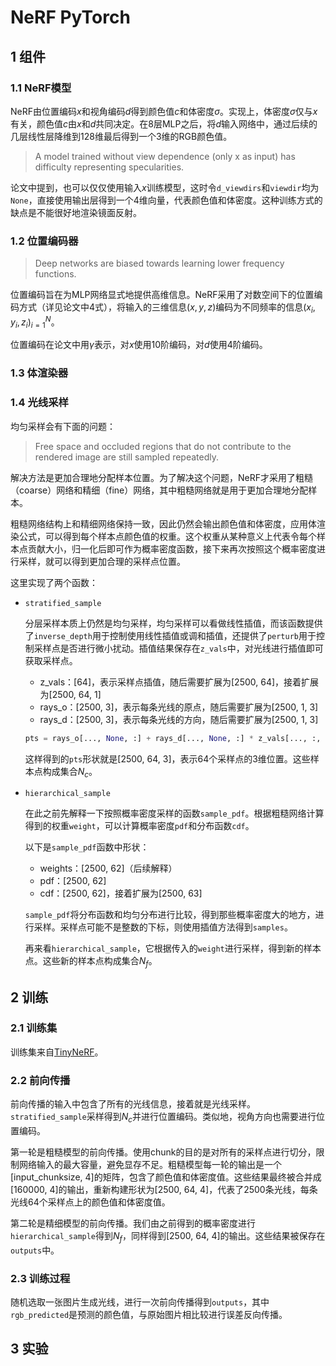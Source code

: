 # NeRF PyTorch

## 1 组件

### 1.1 NeRF模型

NeRF由位置编码$x$和视角编码$d$得到颜色值$c$和体密度$\sigma$。实现上，体密度$\sigma$仅与$x$有关，颜色值$c$由$x$和$d$共同决定。在8层MLP之后，将$d$输入网络中，通过后续的几层线性层降维到128维最后得到一个3维的RGB颜色值。

> A model trained without
view dependence (only x as input) has difficulty representing specularities.

论文中提到，也可以仅仅使用输入$x$训练模型，这时令`d_viewdirs`和`viewdir`均为`None`，直接使用输出层得到一个4维向量，代表颜色值和体密度。这种训练方式的缺点是不能很好地渲染镜面反射。

### 1.2 位置编码器

> Deep networks are biased towards learning lower frequency functions.

位置编码旨在为MLP网络显式地提供高维信息。NeRF采用了对数空间下的位置编码方式（详见论文中4式），将输入的三维信息$(x, y, z)$编码为不同频率的信息$(x_i, y_i, z_i)_{i=1}^N$。

位置编码在论文中用$\gamma$表示，对$x$使用10阶编码，对$d$使用4阶编码。

### 1.3 体渲染器



### 1.4 光线采样

均匀采样会有下面的问题：

> Free space and occluded
regions that do not contribute to the rendered image are still sampled repeatedly.

解决方法是更加合理地分配样本位置。为了解决这个问题，NeRF才采用了粗糙（coarse）网络和精细（fine）网络，其中粗糙网络就是用于更加合理地分配样本。

粗糙网络结构上和精细网络保持一致，因此仍然会输出颜色值和体密度，应用体渲染公式，可以得到每个样本点颜色值的权重。这个权重从某种意义上代表令每个样本点贡献大小，归一化后即可作为概率密度函数，接下来再次按照这个概率密度进行采样，就可以得到更加合理的采样点位置。

这里实现了两个函数：
- `stratified_sample`

    分层采样本质上仍然是均匀采样，均匀采样可以看做线性插值，而该函数提供了`inverse_depth`用于控制使用线性插值或调和插值，还提供了`perturb`用于控制采样点是否进行微小扰动。插值结果保存在`z_vals`中，对光线进行插值即可获取采样点。

    - z_vals：[64]，表示采样点插值，随后需要扩展为[2500, 64]，接着扩展为[2500, 64, 1]
    - rays_o：[2500, 3]，表示每条光线的原点，随后需要扩展为[2500, 1, 3]
    - rays_d：[2500, 3]，表示每条光线的方向，随后需要扩展为[2500, 1, 3]

    ``` py
    pts = rays_o[..., None, :] + rays_d[..., None, :] * z_vals[..., :, None]
    ```

    这样得到的`pts`形状就是[2500, 64, 3]，表示64个采样点的3维位置。这些样本点构成集合$N_c$。
    

- `hierarchical_sample`

    在此之前先解释一下按照概率密度采样的函数`sample_pdf`。根据粗糙网络计算得到的权重`weight`，可以计算概率密度`pdf`和分布函数`cdf`。

    以下是`sample_pdf`函数中形状：
    - weights：[2500, 62]（后续解释）
    - pdf：[2500, 62]
    - cdf：[2500, 62]，接着扩展为[2500, 63]

    `sample_pdf`将分布函数和均匀分布进行比较，得到那些概率密度大的地方，进行采样。采样点可能不是整数的下标，则使用插值方法得到`samples`。

    再来看`hierarchical_sample`，它根据传入的`weight`进行采样，得到新的样本点。这些新的样本点构成集合$N_f$。

## 2 训练

### 2.1 训练集

训练集来自[TinyNeRF](http://cseweb.ucsd.edu/~viscomp/projects/LF/papers/ECCV20/nerf/tiny_nerf_data.npz)。

### 2.2 前向传播

前向传播的输入中包含了所有的光线信息，接着就是光线采样。`stratified_sample`采样得到$N_c$并进行位置编码。类似地，视角方向也需要进行位置编码。

第一轮是粗糙模型的前向传播。使用chunk的目的是对所有的采样点进行切分，限制网络输入的最大容量，避免显存不足。粗糙模型每一轮的输出是一个[input_chunksize, 4]的矩阵，包含了颜色值和体密度值。这些结果最终被合并成[160000, 4]的输出，重新构建形状为[2500, 64, 4]，代表了2500条光线，每条光线64个采样点上的颜色值和体密度值。

第二轮是精细模型的前向传播。我们由之前得到的概率密度进行`hierarchical_sample`得到$N_f$，同样得到[2500, 64, 4]的输出。这些结果被保存在`outputs`中。

### 2.3 训练过程

随机选取一张图片生成光线，进行一次前向传播得到`outputs`，其中`rgb_predicted`是预测的颜色值，与原始图片相比较进行误差反向传播。

## 3 实验

